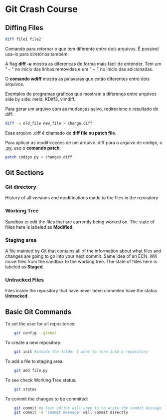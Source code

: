  # Git Crash Course

## Diffing Files

```bash
diff file1 file2
```
Comando para retornar o que tem diferente entre dois arquivos. É possivel usa-lo para diretórios também. 

A flag **diff -u** mostra as diferenças de forma mais fácil de entender. Tem um " - " no inicio das linhas removidas e um " + " no inicio das adicionadas. 

O **comando wdiff** mostra as palavaras que estão diferentes entre dois arquivos.

Exemplos de programas gráficos que mostram a diferença entre arquivos side by side: meld, KDiff3, vimdiff.

Para gerar um arquivo com as mudanças salvo, redireciono o resultado do diff:

``` bash
diff -u old_file new_file > change.diff
```

Esse arquivo .diff é chamado de **diff file ou patch file**.

Para aplicar as modificações de um arquivo .diff para o arquivo de código, o .py, uso o **comando patch**.

``` bash
patch código.py < changes.diff
```

## Git Sections

### Git directory 
History of all versions and modifications made to the files in the repository

### Working Tree 
Sandbox to edit the files that are currently being worked on. The state of fiiles here is labeled as **Modified**.

### Staging area 
A file mainted by Git that contains all of the information about what files and changes are going to go into your next commit. Same idea of an ECN. Will move files from the sandbox to the working tree. The state of fiiles here is labeled as **Staged**.

### Untracked Files
Files inside the repository that have never been commited have the status **Untracked**.


## Basic Git Commands

To set the user for all repositories:
``` bash
    git config --global
```
To create a new repository:
``` bash
    git init #inside the folder I want to turn into a repository
``` 
To add a file to staging area:
``` bash
    git add file.py
``` 

To see check Working Tree status:
``` bash
    git status
```

To commit the changes to be commited:
``` bash
    git commit #a text editor will open to to write the commit message
    git commit -m 'commit message' will commit directly
``` 







